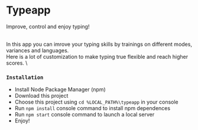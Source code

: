 # Typeapp
Improve, control and enjoy typing! <br><br>

In this app you can imrove your typing skills by trainings on different modes, variances and languages. \
Here is a lot of customization to make typing true flexible and reach higher scores. \


### `Installation`
* Install Node Package Manager (npm)
* Download this project
* Choose this project using `cd %LOCAL_PATH%\typeapp` in your console
* Run `npm install` console command to install npm dependences
* Run `npm start` console command to launch a local server
* Enjoy!
